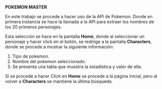 **POKEMON MASTER**

En este trabajo se procede a hacer uso de la API de Pokemon.
Donde en primera instancia se hace la llamada a la API para
extraer los nombres de los 20 primeros personajes.

Esta selección se hace en la pantalla **Home**, donde al 
seleccionar un personaje y hacer click en el botón, 
se redirige a la pantalla **Characters**, donde se procede a
mostrar la siguiente información:

1. Tipo de pokemon.
2. Nombre del pokemon seleccionado.
3. Se presenta una tabla que muestra la estadística y valor de ella.

Si se procede a hacer Click en **Home** se procede a la página inicial,
pero al volver a **Characters** se mantiene la última búsqueda.